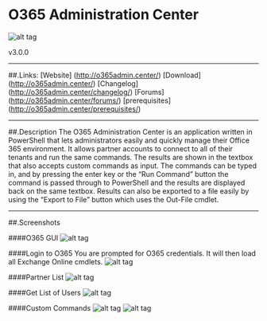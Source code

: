 # O365 Administration Center
![alt tag](http://www.gnu.org/graphics/gplv3-88x31.png)

v3.0.0

___

##.Links:
[Website] (http://o365admin.center/)
[Download] (http://o365admin.center/)
[Changelog] (http://o365admin.center/changelog/)
[Forums] (http://o365admin.center/forums/)
[prerequisites] (http://o365admin.center/prerequisites/)

___

##.Description
The O365 Administration Center is an application written in PowerShell that lets administrators easily and quickly manage their Office 365 environment. It allows partner accounts to connect to all of their tenants and run the same commands. The results are shown in the textbox that also accepts custom commands as input. The commands can be typed in, and by pressing the enter key or the “Run Command” button the command is passed through to PowerShell and the results are displayed back on the same textbox. Results can also be exported to a file easily by using the “Export to File” button which uses the Out-File cmdlet.

___

##.Screenshots

####O365 GUI
![alt tag](http://i.imgur.com/X5ERaSG.png?1)

####Login to O365
You are prompted for O365 credentials. It will then load all Exchange Online cmdlets.
![alt tag](http://i.imgur.com/yRj2pj5.png)

####Partner List
![alt tag](http://i.imgur.com/svxIibW.png)

####Get List of Users
![alt tag](http://i.imgur.com/8C7HWsP.png)

####Custom Commands
![alt tag](http://i.imgur.com/aPMekxA.png)
![alt tag](http://i.imgur.com/4uhf65X.png)

